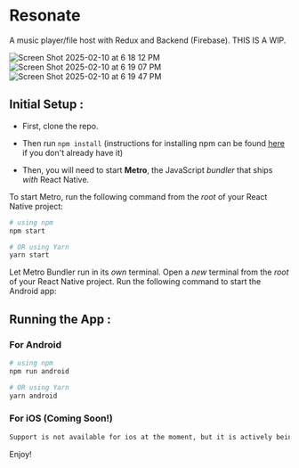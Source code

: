 
# Resonate
A music player/file host with Redux and Backend (Firebase).
THIS IS A WIP.


![Screen Shot 2025-02-10 at 6 18 12 PM](https://github.com/user-attachments/assets/8c0eefbd-127b-45f7-ba51-3ce4870dcb95)
![Screen Shot 2025-02-10 at 6 19 07 PM](https://github.com/user-attachments/assets/85caff1f-5112-4a74-b95e-4f8db5db6331)
![Screen Shot 2025-02-10 at 6 19 47 PM](https://github.com/user-attachments/assets/c566c2fc-0576-4589-892c-bd05a8afa5be)



## Initial Setup :
- First, clone the repo.
- Then run `npm install` (instructions for installing npm can be found [here](https://docs.npmjs.com/downloading-and-installing-node-js-and-npm) if you don't already have it)

- Then, you will need to start **Metro**, the JavaScript _bundler_ that ships _with_ React Native.

To start Metro, run the following command from the _root_ of your React Native project:

```bash
# using npm
npm start

# OR using Yarn
yarn start
```



Let Metro Bundler run in its _own_ terminal. Open a _new_ terminal from the _root_ of your React Native project. Run the following command to start the Android app:

## Running the App :

### For Android 

```bash
# using npm
npm run android

# OR using Yarn
yarn android
```

### For iOS (Coming Soon!) 

```bash
Support is not available for ios at the moment, but it is actively being worked on.
```

Enjoy!


